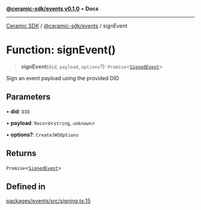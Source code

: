 [**@ceramic-sdk/events v0.1.0**](../README.md) • **Docs**

***

[Ceramic SDK](../../../README.md) / [@ceramic-sdk/events](../README.md) / signEvent

# Function: signEvent()

> **signEvent**(`did`, `payload`, `options`?): `Promise`\<[`SignedEvent`](../type-aliases/SignedEvent.md)\>

Sign an event payload using the provided DID

## Parameters

• **did**: `DID`

• **payload**: `Record`\<`string`, `unknown`\>

• **options?**: `CreateJWSOptions`

## Returns

`Promise`\<[`SignedEvent`](../type-aliases/SignedEvent.md)\>

## Defined in

[packages/events/src/signing.ts:15](https://github.com/ceramicstudio/ceramic-sdk/blob/945faad9ebf96fe9133cf555c12887003aaa32e5/packages/events/src/signing.ts#L15)
